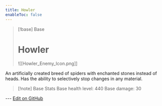 ```yaml
---
title: Howler
enableToc: false
---
```

> [!base] Base
>
> # Howler
>
> ![[Howler_Enemy_Icon.png]]

An artificially created breed of spiders with enchanted stones instead of heads. Has the ability to selectively stop changes in any material.

> [!note] Base Stats
> Base health level: 440
> Base damage: 30

--- [Edit on GitHub](https://github.com/Mondrethos/gatekeeperwiki/edit/main/content/Monsters/Howler.md)